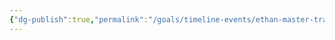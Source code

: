 ```yaml
---
{"dg-publish":true,"permalink":"/goals/timeline-events/ethan-master-trading-journal/","tags":["timeline","personal"],"created":"","updated":""}
---
```



